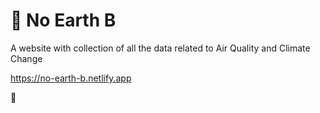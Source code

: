# 🌱 No Earth B

A website with collection of all the data related to Air Quality and Climate Change

https://no-earth-b.netlify.app

🌱
